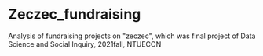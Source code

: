 # Zeczec_fundraising
Analysis of fundraising projects on "zeczec", which was final project of Data Science and Social Inquiry, 2021fall, NTUECON 
